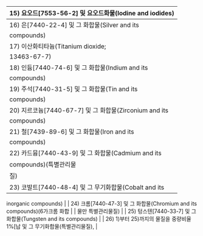 | 15) 요오드[7553-56-2] 및 요오드화물(Iodine and iodides) |
| --- |
| 16) 은[7440-22-4] 및 그 화합물(Silver and its
compounds) |
| 17) 이산화티타늄(Titanium dioxide;
13463-67-7) |
| 18) 인듐[7440-74-6] 및 그 화합물(Indium and its
compounds) |
| 19) 주석[7440-31-5] 및 그 화합물(Tin and its
compounds) |
| 20) 지르코늄[7440-67-7] 및 그 화합물(Zirconium and its
compounds) |
| 21) 철[7439-89-6] 및 그 화합물(Iron and its
compounds) |
| 22) 카드뮴[7440-43-9] 및 그 화합물(Cadmium and its
compounds)(특별관리물 |
| 질) |
| 23) 코발트[7440-48-4] 및 그 무기화합물(Cobalt and its
inorganic
compounds) |
| 24) 크롬[7440-47-3] 및 그 화합물(Chromium and its compounds)(6가크롬 화합 |
| 물만 특별관리물질) |
| 25) 텅스텐[7440-33-7] 및 그 화합물(Tungsten and its
compounds) |
| 26)
1)부터 25)까지의 물질을 중량비율 1%[납 및 그 무기화합물(특별관리물질), |